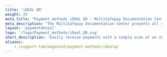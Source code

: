 ```yaml
---
title: 'iDEAL QR'
weight: 20
meta_title: "Payment methods iDEAL QR - MultiSafepay Documentation Center"
meta_description: "The MultiSafepay Documentation Center presents all relevant information about our Plugins and API. You can also find support pages for Payment Methods, Tools and General Questions as well as the contact details of our Support and Integration Teams."
layout: 'paymentdetail'
logo: '/logo/Payment_methods/iDeal_QR.svg' 
short_description: 'Easily receive payments with a simple scan of an iDEAL QR code.'
aliases:
    - /support-tab/magento2/payment-methods/idealqr
---
```

